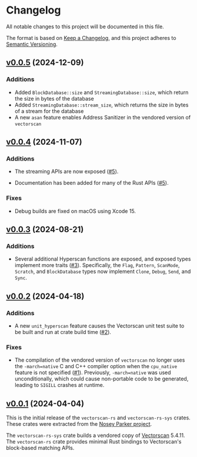 # Changelog

All notable changes to this project will be documented in this file.

The format is based on [Keep a Changelog](https://keepachangelog.com/en/1.1.0/),
and this project adheres to [Semantic Versioning](https://semver.org/spec/v2.0.0.html).


## [v0.0.5](https://github.com/bradlarsen/vectorscan-rs/releases/v0.0.5) (2024-12-09)

### Additions
- Added `BlockDatabase::size` and `StreamingDatabase::size`, which return the size in bytes of the database
- Added `StreamingDatabase::stream_size`, which returns the size in bytes of a stream for the database
- A new `asan` feature enables Address Sanitizer in the vendored version of `vectorscan`


## [v0.0.4](https://github.com/bradlarsen/vectorscan-rs/releases/v0.0.4) (2024-11-07)

### Additions
- The streaming APIs are now exposed ([#5](https://github.com/bradlarsen/vectorscan-rs/pull/5)).

- Documentation has been added for many of the Rust APIs ([#5](https://github.com/bradlarsen/vectorscan-rs/pull/5)).

### Fixes
- Debug builds are fixed on macOS using Xcode 15.


## [v0.0.3](https://github.com/bradlarsen/vectorscan-rs/releases/v0.0.3) (2024-08-21)

### Additions
- Several additional Hyperscan functions are exposed, and exposed types implement more traits ([#3](https://github.com/bradlarsen/vectorscan-rs/pull/3)).
  Specifically, the `Flag`, `Pattern`, `ScanMode`, `Scratch`, and `BlockDatabase` types now implement `Clone`, `Debug`, `Send`, and `Sync`.


## [v0.0.2](https://github.com/bradlarsen/vectorscan-rs/releases/v0.0.2) (2024-04-18)

### Additions
- A new `unit_hyperscan` feature causes the Vectorscan unit test suite to be built and run at crate build time ([#2](https://github.com/bradlarsen/vectorscan-rs/pull/2)).

### Fixes
- The compilation of the vendored version of `vectorscan` no longer uses the `-march=native` C and C++ compiler option when the `cpu_native` feature is not specified ([#1](https://github.com/bradlarsen/vectorscan-rs/pull/1)).
  Previously, `-march=native` was used unconditionally, which could cause non-portable code to be generated, leading to `SIGILL` crashes at runtime.


## [v0.0.1](https://github.com/bradlarsen/vectorscan-rs/releases/v0.0.1) (2024-04-04)

This is the initial release of the `vectorscan-rs` and `vectorscan-rs-sys` crates.
These crates were extracted from the [Nosey Parker project](https://github.com/praetorian-inc/noseyparker).

The `vectorscan-rs-sys` crate builds a vendored copy of [Vectorscan](https://github.com/Vectorcamp/vectorscan) 5.4.11.
The `vectorscan-rs` crate provides minimal Rust bindings to Vectorscan's block-based matching APIs.
